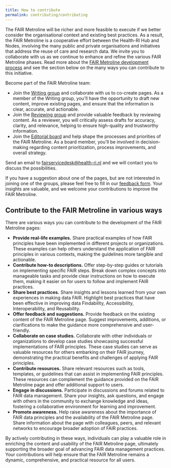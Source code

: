 ```yaml
---
title: How to contribute
permalink: contributing/contributing
---
```


The FAIR Metroline will be richer and more feasible to execute if we better consider the organisational context and existing best practices. As a result, the FAIR Metroline is a cooperative effort between the Health-RI Hub and Nodes, involving the many public and private organisations and initiatives that address the reuse of care and research data. We invite you to collaborate with us as we continue to enhance and refine the various FAIR Metroline phases. Read more about the [FAIR Metroline development process]() and see the section below on the many ways you can contribute to this initiative. 

Become part of the FAIR Metroline team:
* Join the [Writing group]() and collaborate with us to co-create pages. As a member of the Writing group, you'll have the opportunity to draft new content, improve existing pages, and ensure that the information is clear, accurate, and actionable. 
* Join the [Reviewing group]() and provide valuable feedback by reviewing content. As a reviewer, you will critically assess drafts for accuracy, clarity, and relevance, helping to ensure high-quality and trustworthy information. 
* Join the [Editorial board]() and help shape the processes and priorities of the FAIR Metroline. As a board member, you'll be involved in decision-making regarding content prioritization, process improvements, and overall strategy. 

Send an email to <a href="mailto:fairservicedesk@health-ri.nl">fairservicedesk@health-ri.nl</a> and we will contact you to discuss the possibilities.

If you have a suggestion about one of the pages, but are not interested in joining one of the groups, please feel free to fill in our [feedback form](). Your insights are valuable, and we welcome your contributions to improve the FAIR Metroline.

## Contribute to the FAIR Metroline in various ways
There are various ways you can contribute to the development of the FAIR Metroline pages:
* **Provide real-life examples.** Share practical examples of how FAIR principles have been implemented in different projects or organizations. These examples can help others understand the application of FAIR principles in various contexts, making the guidelines more tangible and actionable.
* **Contribute how-to descriptions.** Offer step-by-step guides or tutorials on implementing specific FAIR steps. Break down complex concepts into manageable tasks and provide clear instructions on how to execute them, making it easier on for users to follow and implement FAIR practices.
* **Share best practices.** Share insights and lessons learned from your own experiences in making data FAIR. Highlight best practices that have been effective in improving data Findability, Accessibility, Interoperability, and Reusability.
* **Offer feedback and suggestions.** Provide feedback on the existing content of the FAIR Metroline page. Suggest improvements, additions, or clarifications to make the guidance more comprehensive and user-friendly.
* **Collaborate on case studies.** Collaborate with other individuals or organizations to develop case studies showcasing successful implementations of FAIR principles. These case studies can serve as valuable resources for others embarking on their FAIR journey, demonstrating the practical benefits and challenges of applying FAIR principles.
* **Contribute resources.** Share relevant resources such as tools, templates, or guidelines that can assist in implementing FAIR principles. These resources can complement the guidance provided on the FAIR Metroline page and offer additional support to users.
* **Engage in discussions.** Participate in discussions and forums related to FAIR data management. Share your insights, ask questions, and engage with others in the community to exchange knowledge and ideas, fostering a collaborative environment for learning and improvement.
* **Promote awareness.** Help raise awareness about the importance of FAIR data principles and the availability of the FAIR Metroline page. Share information about the page with colleagues, peers, and relevant networks to encourage broader adoption of FAIR practices.

By actively contributing in these ways, individuals can play a valuable role in enriching the content and usability of the FAIR Metroline page, ultimately supporting the broader goal of advancing FAIR data management practices. Your contributions will help ensure that the FAIR Metroline remains a dynamic, comprehensive, and practical resource for all users.

